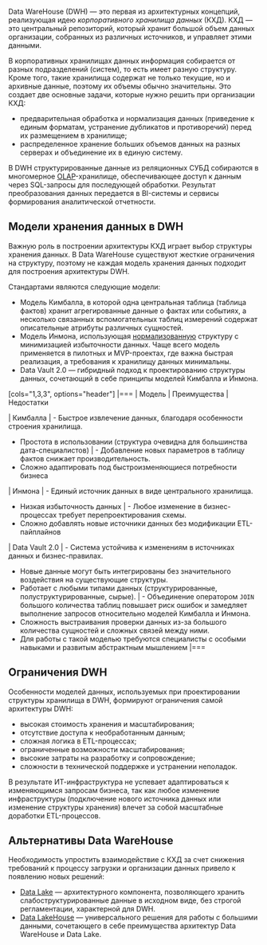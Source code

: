 Data WareHouse (DWH) — это первая из архитектурных концепций, реализующая идею *корпоративного хранилища данных* (КХД). КХД — это центральный репозиторий, который хранит большой объем данных организации, собранных из различных источников, и управляет этими данными.

В корпоративных хранилищах данных информация собирается от разных подразделений (систем), то есть имеет разную структуру. Кроме того, такие хранилища содержат не только текущие, но и архивные данные, поэтому их объемы обычно значительны. Это создает две основные задачи, которые нужно решить при организации КХД:
- предварительная обработка и нормализация данных (приведение к единым форматам, устранение дубликатов и противоречий) перед их размещением в хранилище;
- распределенное хранение больших объемов данных на разных серверах и объединение их в единую систему.

В DWH структурированные данные из реляционных СУБД собираются в многомерное [OLAP](https://ru.wikipedia.org/wiki/OLAP)-хранилище, обеспечивающее доступ к данным через SQL-запросы для последующей обработки. Результат преобразования данных передается в BI-системы и сервисы формирования аналитической отчетности.

## Модели хранения данных в DWH

Важную роль в построении архитектуры КХД играет выбор структуры хранения данных. В Data WareHouse существуют жесткие ограничения на структуру, поэтому не каждая модель хранения данных подходит для построения архитектуры DWH.

Стандартами являются следующие модели:

- Модель Кимбалла, в которой одна центральная таблица (таблица фактов) хранит агрегированные данные о фактах или событиях, а несколько связанных вспомогательных таблиц измерений содержат описательные атрибуты различных сущностей.
- Модель Инмона, использующая [нормализованную](https://ru.wikipedia.org/wiki/%D0%9D%D0%BE%D1%80%D0%BC%D0%B0%D0%BB%D1%8C%D0%BD%D0%B0%D1%8F_%D1%84%D0%BE%D1%80%D0%BC%D0%B0) структуру с минимизацией избыточности данных. Чаще всего модель применяется в пилотных и MVP-проектах, где важна быстрая реализация, а требования к хранилищу данных минимальны.
- Data Vault 2.0 — гибридный подход к проектированию структуры данных, сочетающий в себе принципы моделей Кимбалла и Инмона.

[cols="1,3,3", options="header"]
|===
| Модель
| Преимущества
| Недостатки

| Кимбалла
| - Быстрое извлечение данных, благодаря особенности строения хранилища.
- Простота в использовании (структура очевидна для большинства дата-специалистов)
| - Добавление новых параметров в таблицу фактов снижает производительность.
- Сложно адаптировать под быстроизменяющиеся потребности бизнеса

| Инмона
| - Единый источник данных в виде центрального хранилища.
- Низкая избыточность данных
| - Любое изменение в бизнес-процессах требует перепроектирования схемы.
- Сложно добавлять новые источники данных без модификации ETL-пайплайнов

| Data Vault 2.0
| - Система устойчива к изменениям в источниках данных и бизнес-правилах.
- Новые данные могут быть интегрированы без значительного воздействия на существующие структуры.
- Работает с любыми типами данных (структурированные, полуструктурированные, сырые).
| - Объединение оператором `JOIN` большого количества таблиц повышает риск ошибок и замедляет выполнение запросов относительно моделей Кимбалла и Инмона.
- Сложность выстраивания проверки данных из-за большого количества сущностей и сложных связей между ними.
- Для работы с такой моделью требуются специалисты с особыми навыками и развитым абстрактным мышлением
|===

## Ограничения DWH

Особенности моделей данных, используемых при проектировании структуры хранилища в DWH, формируют ограничения самой архитектуры DWH:

- высокая стоимость хранения и масштабирования;
- отсутствие доступа к необработанным данным;
- сложная логика в ETL-процессах;
- ограниченные возможности масштабирования;
- высокие затраты на разработку и сопровождение;
- сложности в технической поддержке и устранении неполадок.

В результате ИТ-инфраструктура не успевает адаптироваться к изменяющимся запросам бизнеса, так как любое изменение инфраструктуры (подключение нового источника данных или изменение структуры хранения) влечет за собой масштабные доработки ETL-процессов.

## Альтернативы Data WareHouse

Необходимость упростить взаимодействие с КХД за счет снижения требований к процессу загрузки и организации данных привело к появлению новых решений:

- [Data Lake](../data-lake) — архитектурного компонента, позволяющего хранить слабоструктурированные данные в исходном виде, без строгой регламентации, характерной для DWH.
- [Data LakeHouse](../dlh/) —  универсального решения для работы с большими данными, сочетающего в себе преимущества архитектур Data WareHouse и Data Lake.
